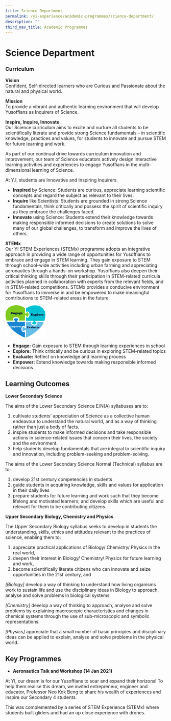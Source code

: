 ```yaml
---
title: Science Department
permalink: /yi-experience/academic-programmes/science-department/
description: ""
third_nav_title: Academic Programmes
---
```

# **Science Department**

### Curriculum

**Vision**    
Confident, Self-directed learners who are Curious and Passionate about the natural and physical world.

**Mission**    
To provide a vibrant and authentic learning environment that will develop Yusoffians as Inquirers of Science.

**Inspire, Inquire, Innovate**    
Our Science curriculum aims to excite and nurture all students to be scientifically literate and provide strong Science fundamentals – in scientific knowledge, practices and values, for students to innovate and pursue STEM for future learning and work.

As part of our continual drive towards curriculum innovation and improvement, our team of Science educators actively design interactive learning activities and experiences to engage Yusoffians in the multi-dimensional learning of Science.

At Y.I, students are Innovative and Inspiring Inquirers.

*   **Inspired** by Science: Students are curious, appreciate learning scientific concepts and regard the subject as relevant to their lives.
*   **Inquire** like Scientists: Students are grounded in strong Science fundamentals, think critically and possess the spirit of scientific inquiry as they embrace the challenges faced.
*   **Innovate** using Science: Students extend their knowledge towards making responsible informed decisions to create solutions to solve many of our global challenges, to transform and improve the lives of others.

**STEMx**   
Our YI STEM Experiences (STEMx) programme adopts an integrative approach in providing a wide range of opportunities for Yusoffians to embrace and engage in STEM learning. They gain exposure to STEM through school-wide activities including urban farming and appreciating aeronautics through a hands-on workshop. Yusoffians also deepen their critical thinking skills through their participation in STEM-related curricula activities planned in collaboration with experts from the relevant fields, and in STEM-related competitions. STEMx provides a conducive environment for Yusoffians to immerse in and be empowered to make meaningful contributions to STEM-related areas in the future.

<img src="/images/Engage_Explore_Empower_Evaluate.png" 
     style="width:25%">

*   **Engage:** Gain exposure to STEM through learning experiences in school
*   **Explore:** Think critically and be curious in exploring STEM-related topics
*   **Evaluate:** Reflect on knowledge and learning process
*   **Empower:** Extend knowledge towards making responsible informed decisions

Learning Outcomes
-----------------

**Lower Secondary Science**

  

The aims of the Lower Secondary Science E/N(A) syllabuses are to:

1.  cultivate students’ appreciation of Science as a collective human endeavour to understand the natural world, and as a way of thinking rather than just a body of facts.
2.  inspire students to make informed decisions and take responsible actions in science-related issues that concern their lives, the society and the environment.
3.  help students develop fundamentals that are integral to scientific inquiry and innovation, including problem-seeking and problem-solving.

  

The aims of the Lower Secondary Science Normal (Technical) syllabus are to:

1.  develop 21st century competencies in students
2.  guide students in acquiring knowledge, skills and values for application in their daily lives
3.  prepare students for future learning and work such that they become lifelong and motivated learners; and develop skills which are useful and relevant for them to be contributing citizens.

  

**Upper Secondary Biology, Chemistry and Physics**

  

The Upper Secondary Biology syllabus seeks to develop in students the understanding, skills, ethics and attitudes relevant to the practices of science, enabling them to:

1.  appreciate practical applications of Biology/ Chemistry/ Physics in the real world,
2.  deepen their interest in Biology/ Chemistry/ Physics for future learning and work,
3.  become scientifically literate citizens who can innovate and seize opportunities in the 21st century, and

  

_\[Biology\]_ develop a way of thinking to understand how living organisms work to sustain life and use the disciplinary ideas in Biology to approach, analyse and solve problems in biological systems.

  

_\[Chemistry\]_ develop a way of thinking to approach, analyse and solve problems by explaining macroscopic characteristics and changes in chemical systems through the use of sub-microscopic and symbolic representations.

  

_\[Physics\]_ appreciate that a small number of basic principles and disciplinary ideas can be applied to explain, analyse and solve problems in the physical world.

Key Programmes
--------------

*   **Aeronautics Talk and Workshop (14 Jan 2021)**

At YI, our dream is for our Yusoffians to soar and expand their horizons! To help them realise this dream, we invited entrepreneur, engineer and educator, Professor Neo Kok Beng to share his wealth of experiences and inspire our Secondary 4 students.

  

This was complemented by a series of STEM Experience (STEMx) where students built gliders and had an up close experience with drones.